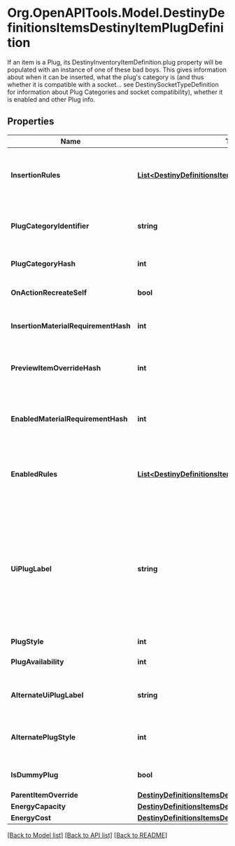 # Org.OpenAPITools.Model.DestinyDefinitionsItemsDestinyItemPlugDefinition
If an item is a Plug, its DestinyInventoryItemDefinition.plug property will be populated with an instance of one of these bad boys.  This gives information about when it can be inserted, what the plug's category is (and thus whether it is compatible with a socket... see DestinySocketTypeDefinition for information about Plug Categories and socket compatibility), whether it is enabled and other Plug info.

## Properties

Name | Type | Description | Notes
------------ | ------------- | ------------- | -------------
**InsertionRules** | [**List&lt;DestinyDefinitionsItemsDestinyPlugRuleDefinition&gt;**](DestinyDefinitionsItemsDestinyPlugRuleDefinition.md) | The rules around when this plug can be inserted into a socket, aside from the socket&#39;s individual restrictions.  The live data DestinyItemPlugComponent.insertFailIndexes will be an index into this array, so you can pull out the failure strings appropriate for the user. | [optional] 
**PlugCategoryIdentifier** | **string** | The string identifier for the plug&#39;s category. Use the socket&#39;s DestinySocketTypeDefinition.plugWhitelist to determine whether this plug can be inserted into the socket. | [optional] 
**PlugCategoryHash** | **int** | The hash for the plugCategoryIdentifier. You can use this instead if you wish: I put both in the definition for debugging purposes. | [optional] 
**OnActionRecreateSelf** | **bool** | If you successfully socket the item, this will determine whether or not you get \&quot;refunded\&quot; on the plug. | [optional] 
**InsertionMaterialRequirementHash** | **int** | If inserting this plug requires materials, this is the hash identifier for looking up the DestinyMaterialRequirementSetDefinition for those requirements. | [optional] 
**PreviewItemOverrideHash** | **int** | In the game, if you&#39;re inspecting a plug item directly, this will be the item shown with the plug attached. Look up the DestinyInventoryItemDefinition for this hash for the item. | [optional] 
**EnabledMaterialRequirementHash** | **int** | It&#39;s not enough for the plug to be inserted. It has to be enabled as well. For it to be enabled, it may require materials. This is the hash identifier for the DestinyMaterialRequirementSetDefinition for those requirements, if there is one. | [optional] 
**EnabledRules** | [**List&lt;DestinyDefinitionsItemsDestinyPlugRuleDefinition&gt;**](DestinyDefinitionsItemsDestinyPlugRuleDefinition.md) | The rules around whether the plug, once inserted, is enabled and providing its benefits.  The live data DestinyItemPlugComponent.enableFailIndexes will be an index into this array, so you can pull out the failure strings appropriate for the user. | [optional] 
**UiPlugLabel** | **string** | Plugs can have arbitrary, UI-defined identifiers that the UI designers use to determine the style applied to plugs. Unfortunately, we have neither a definitive list of these labels nor advance warning of when new labels might be applied or how that relates to how they get rendered. If you want to, you can refer to known labels to change your own styles: but know that new ones can be created arbitrarily, and we have no way of associating the labels with any specific UI style guidance... you&#39;ll have to piece that together on your end. Or do what we do, and just show plugs more generically, without specialized styles. | [optional] 
**PlugStyle** | **int** |  | [optional] 
**PlugAvailability** | **int** | Indicates the rules about when this plug can be used. See the PlugAvailabilityMode enumeration for more information! | [optional] 
**AlternateUiPlugLabel** | **string** | If the plug meets certain state requirements, it may have an alternative label applied to it. This is the alternative label that will be applied in such a situation. | [optional] 
**AlternatePlugStyle** | **int** | The alternate plug of the plug: only applies when the item is in states that only the server can know about and control, unfortunately. See AlternateUiPlugLabel for the related label info. | [optional] 
**IsDummyPlug** | **bool** | If TRUE, this plug is used for UI display purposes only, and doesn&#39;t have any interesting effects of its own. | [optional] 
**ParentItemOverride** | [**DestinyDefinitionsItemsDestinyParentItemOverride**](DestinyDefinitionsItemsDestinyParentItemOverride.md) |  | [optional] 
**EnergyCapacity** | [**DestinyDefinitionsItemsDestinyEnergyCapacityEntry**](DestinyDefinitionsItemsDestinyEnergyCapacityEntry.md) |  | [optional] 
**EnergyCost** | [**DestinyDefinitionsItemsDestinyEnergyCostEntry**](DestinyDefinitionsItemsDestinyEnergyCostEntry.md) |  | [optional] 

[[Back to Model list]](../README.md#documentation-for-models) [[Back to API list]](../README.md#documentation-for-api-endpoints) [[Back to README]](../README.md)

